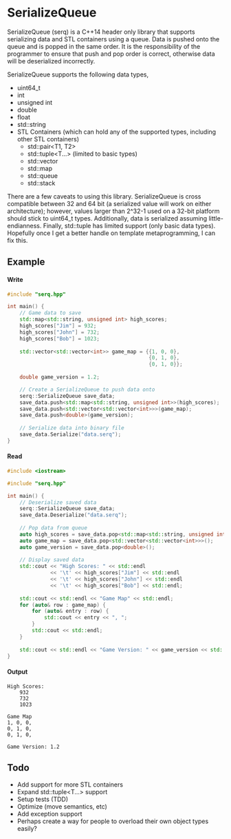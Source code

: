 SerializeQueue
=================
SerializeQueue (serq) is a C++14 header only library that supports serializing data and STL containers using a queue. Data is pushed onto the queue and is popped in the same order. It is the responsibility of the programmer to ensure that push and pop order is correct, otherwise data will be deserialized incorrectly.

SerializeQueue supports the following data types,
* uint64_t
* int
* unsigned int
* double
* float
* std::string
* STL Containers (which can hold any of the supported types, including other STL containers)
  * std::pair<T1, T2>
  * std::tuple<T...> (limited to basic types)
  * std::vector<T>
  * std::map<T>
  * std::queue<T>
  * std::stack<T>

There are a few caveats to using this library. SerializeQueue is cross compatible between 32 and 64 bit (a serialized value will work on either architecture); however, values larger than 2^32-1 used on a 32-bit platform should stick to uint64_t types. Additionally, data is serialized assuming little-endianness. Finally, std::tuple<T> has limited support (only basic data types). Hopefully once I get a better handle on template metaprogramming, I can fix this.

Example
-----------------

#### Write
```c++
#include "serq.hpp"

int main() {
	// Game data to save
	std::map<std::string, unsigned int> high_scores;
	high_scores["Jim"] = 932;
	high_scores["John"] = 732;
	high_scores["Bob"] = 1023;
	
	std::vector<std::vector<int>> game_map = {{1, 0, 0},
											  {0, 1, 0},
											  {0, 1, 0}};
											  
	double game_version = 1.2;

	// Create a SerializeQueue to push data onto
	serq::SerializeQueue save_data;
	save_data.push<std::map<std::string, unsigned int>>(high_scores);
	save_data.push<std::vector<std::vector<int>>>(game_map);
	save_data.push<double>(game_version);
	
	// Serialize data into binary file
	save_data.Serialize("data.serq");
}
```

#### Read
```c++
#include <iostream>

#include "serq.hpp"

int main() {
	// Deserialize saved data
	serq::SerializeQueue save_data;
	save_data.Deserialize("data.serq");
	
	// Pop data from queue
	auto high_scores = save_data.pop<std::map<std::string, unsigned int>>();
	auto game_map = save_data.pop<std::vector<std::vector<int>>>();
	auto game_version = save_data.pop<double>();
	
	// Display saved data
	std::cout << "High Scores: " << std::endl
			  << '\t' << high_scores["Jim"] << std::endl
			  << '\t' << high_scores["John"] << std::endl
			  << '\t' << high_scores["Bob"] << std::endl;
			  
	std::cout << std::endl << "Game Map" << std::endl;
	for (auto& row : game_map) {
		for (auto& entry : row) {
			std::cout << entry << ", ";
		}
		std::cout << std::endl;
	}
	
	std::cout << std::endl << "Game Version: " << game_version << std::endl;
}
```

#### Output
```
High Scores: 
	932
	732
	1023

Game Map
1, 0, 0, 
0, 1, 0, 
0, 1, 0, 

Game Version: 1.2
```

Todo
-----------------
* Add support for more STL containers
* Expand std::tuple<T...> support
* Setup tests (TDD)
* Optimize (move semantics, etc)
* Add exception support
* Perhaps create a way for people to overload their own object types easily?